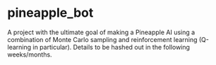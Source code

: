 # pineapple_bot

A project with the ultimate goal of making a Pineapple AI using a combination of Monte Carlo sampling and reinforcement learning (Q-learning in particular).
Details to be hashed out in the following weeks/months.
